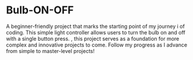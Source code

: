 # Bulb-ON-OFF
A beginner-friendly project that marks the starting point of my journey i of  coding. This simple  light controller allows users to turn the bulb on and off with a single button press. , this project serves as a foundation for more complex and innovative projects to come. Follow my progress as I advance from simple to master-level projects!

